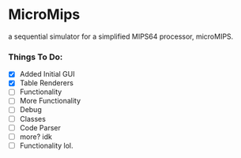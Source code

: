 # MicroMips
 a sequential simulator for a simplified MIPS64 processor, microMIPS. 

### Things To Do:
 - [x] Added Initial GUI
 - [x] Table Renderers
 - [ ] Functionality
 - [ ] More Functionality
 - [ ] Debug
 - [ ] Classes
  - [ ] Code Parser
  - [ ] more? idk
 - [ ] Functionality lol.
